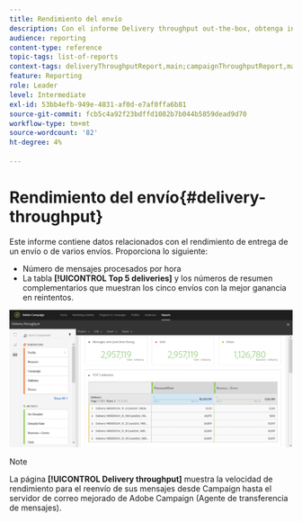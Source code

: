```yaml
---
title: Rendimiento del envío
description: Con el informe Delivery throughput out-the-box, obtenga información sobre el éxito de su entrega.
audience: reporting
content-type: reference
topic-tags: list-of-reports
context-tags: deliveryThroughputReport,main;campaignThroughputReport,main;programThroughputReport,main
feature: Reporting
role: Leader
level: Intermediate
exl-id: 53bb4efb-949e-4831-af0d-e7af0ffa6b81
source-git-commit: fcb5c4a92f23bdffd1082b7b044b5859dead9d70
workflow-type: tm+mt
source-wordcount: '82'
ht-degree: 4%

---
```


# Rendimiento del envío{#delivery-throughput}

Este informe contiene datos relacionados con el rendimiento de entrega de un envío o de varios envíos. Proporciona lo siguiente:

* Número de mensajes procesados por hora
* La tabla **[!UICONTROL Top 5 deliveries]** y los números de resumen complementarios que muestran los cinco envíos con la mejor ganancia en reintentos.

![](assets/delivery_reports_1.png)

>[!NOTE]
>
>La página **[!UICONTROL Delivery throughput]** muestra la velocidad de rendimiento para el reenvío de sus mensajes desde Campaign hasta el servidor de correo mejorado de Adobe Campaign (Agente de transferencia de mensajes).
